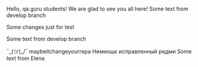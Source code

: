 Hello, qa.guru students!
We are glad to see you all here!
Some text from develop branch

Some changes just for test

Some text from develop branch

¯\_(ツ)_/¯
maybeitchangeyourrepa
Немношк исправленный редми
Some text from Elena
